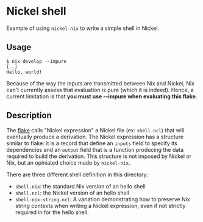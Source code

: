 # Nickel shell

Example of using `nickel-nix` to write a simple shell in Nickel.

## Usage

```
$ nix develop --impure
[..]
Hello, world!
```

Because of the way the inputs are transmitted between Nix and Nickel, Nix can't
currently assess that evaluation is pure (which it is indeed). Hence, a current
limitation is that **you must use --impure when evaluating this flake**.

## Description

The [flake](./flake.nix) calls "Nickel expression" a Nickel file (ex:
`shell.ncl`) that will eventually produce a derivation. The Nickel expression
has a structure similar to flake: it is a record that define an `inputs` field
to specify its dependencies and an `output` field that is a function producing
the data required to build the derivation. This structure is not imposed by
Nickel or Nix, but an opiniated choice made by `nickel-nix`.

There are three different shell definition in this directory:
 - `shell.nix`: the standard Nix version of an hello shell
 - `shell.ncl`: the Nickel version of an hello shell
 - `shell-nix-string.ncl`: A variation demonstrating how to preserve Nix string
     contexts when writing a Nickel expression, even if not strictly required in
     for the hello shell.


